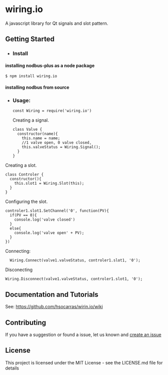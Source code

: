 # wiring.io
A javascript library for Qt signals and slot pattern.

## Getting Started
* ### Install
#### installing nodbus-plus as a node package
    $ npm install wiring.io
#### installing nodbus from source

* ### Usage:


      const Wiring = require('wiring.io')


  Creating a signal.

      class Valve {
        constructor(name){
          this.name = name;
          //1 valve open, 0 valve closed,
          this.valveStatus = Wiring.Signal();
        }
      }


Creating a slot.

    class Controler {
      constructor(){
        this.slot1 = Wiring.Slot(this);
      }
    }



Configuring the slot.

    controler1.slot1.SetChannel('0', function(PV){
      if(PV == 0){
        console.log('valve closed')
      }
      else{
        console.log('valve open' + PV);
      }
    })

Connecting:

      Wiring.Connect(valve1.valveStatus, controler1.slot1, '0');

Disconecting

    Wiring.Disconnect(valve1.valveStatus, controler1.slot1, '0');

## Documentation and Tutorials
See: https://github.com/hsocarras/wirin.io/wiki
## Contributing

If you have a suggestion or found a issue, let us known and [create an issue](https://github.com/hsocarras/wiring.io/issues)



## License

This project is licensed under the MIT License - see the LICENSE.md file for details
